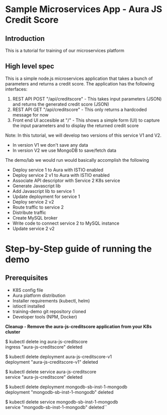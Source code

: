 

# Sample Microservices App - Aura JS Credit Score

## Introduction

This is a tutorial for training of our microservices platform

## High level spec
 
This is a simple node.js microservices application that takes a bunch of parameters and returns a credit score. The application has the following interfaces:

1. REST API POST "/api/creditscore" - This takes input parameters (JSON) and returns the generated credit score (JSON)
2. REST API GET "/api/creditscore" - This only returns a hardcoded message for now
3. Front end UI accesible at "/" - This shows a simple form (UI) to capture the input parameters and to display the returned credit score

Note: In this tutorial, we will develop two versions of this service V1 and V2. 
* In version V1 we don't save any data
* In version V2 we use MongoDB to save/fetch data
 
The demo/lab we would run would basically accomplish the following

* Deploy service 1 to Aura with ISTIO enabled
* Deploy service 2 v1 to Aura with ISTIO enabled
* Associate API descriptor with Service 2 K8s service
* Generate Javascript lib
* Add Javascript lib to service 1
* Update deployment for service 1
* Deploy service 2 v2
* Route traffic to service 2
* Distribute traffic
* Create MySQL broker
* Write code to connect service 2 to MySQL instance
* Update service 2 v2 

# Step-by-Step guide of running the demo

## Prerequisites

- K8S config file
- Aura platform distribution
- Installer requirements (kubectl, helm)
- istioctl installed
- training-demo git repository cloned
- Developer tools (NPM, Docker)

**Cleanup - Remove the aura-js-creditscore application from your K8s cluster**

$ kubectl delete ing aura-js-creditscore  
ingress "aura-js-creditscore" deleted

$ kubectl delete deployment aura-js-creditscore-v1  
deployment "aura-js-creditscore-v1" deleted

$ kubectl delete service aura-js-creditscore  
service "aura-js-creditscore" deleted



$ kubectl delete deployment mongodb-sb-inst-1-mongodb  
deployment "mongodb-sb-inst-1-mongodb" deleted

$ kubectl delete service mongodb-sb-inst-1-mongodb  
service "mongodb-sb-inst-1-mongodb" deleted``




